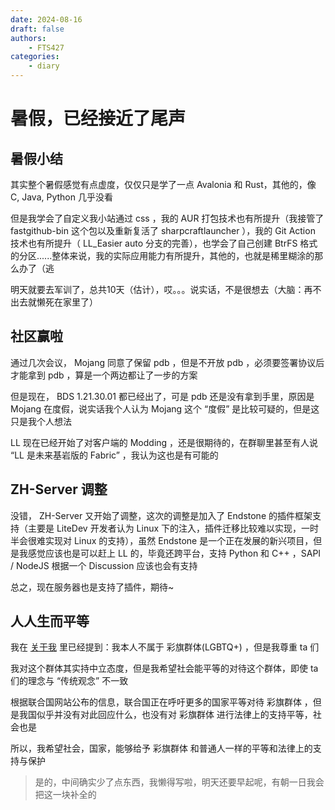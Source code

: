 ```yaml
---
date: 2024-08-16
draft: false
authors:
    - FTS427
categories:
    - diary
---
```


# 暑假，已经接近了尾声

## 暑假小结

其实整个暑假感觉有点虚度，仅仅只是学了一点 Avalonia 和 Rust，其他的，像 C, Java, Python 几乎没看

但是我学会了自定义我小站通过 css ，我的 AUR 打包技术也有所提升（我接管了 fastgithub-bin 这个包以及重新复活了 sharpcraftlauncher ），我的 Git Action 技术也有所提升（ LL_Easier auto 分支的完善），也学会了自己创建 BtrFS 格式的分区......整体来说，我的实际应用能力有所提升，其他的，也就是稀里糊涂的那么办了（逃

明天就要去军训了，总共10天（估计），哎。。。说实话，不是很想去（大脑：再不出去就懒死在家里了）

## 社区赢啦

通过几次会议， Mojang 同意了保留 pdb ，但是不开放 pdb ，必须要签署协议后才能拿到 pdb ，算是一个两边都让了一步的方案

但是现在， BDS 1.21.30.01 都已经出了，可是 pdb 还是没有拿到手里，原因是 Mojang 在度假，说实话我个人认为 Mojang 这个 “度假” 是比较可疑的，但是这只是我个人想法

LL 现在已经开始了对客户端的 Modding ，还是很期待的，在群聊里甚至有人说 “LL 是未来基岩版的 Fabric” ，我认为这也是有可能的

## ZH-Server 调整

没错， ZH-Server 又开始了调整，这次的调整是加入了 Endstone 的插件框架支持（主要是 LiteDev 开发者认为 Linux 下的注入，插件迁移比较难以实现，一时半会很难实现对 Linux 的支持），虽然 Endstone 是一个正在发展的新兴项目，但是我感觉应该也是可以赶上 LL 的，毕竟还跨平台，支持 Python 和 C++ ，SAPI / NodeJS 根据一个 Discussion 应该也会有支持

总之，现在服务器也是支持了插件，期待~

## 人人生而平等

我在 [关于我](../../about_me/about_me.md) 里已经提到：我本人不属于 彩旗群体(LGBTQ+) ，但是我尊重 ta 们

我对这个群体其实持中立态度，但是我希望社会能平等的对待这个群体，即使 ta 们的理念与 “传统观念” 不一致

根据联合国网站公布的信息，联合国正在呼吁更多的国家平等对待 彩旗群体 ，但是我国似乎并没有对此回应什么，也没有对 彩旗群体 进行法律上的支持平等，社会也是

所以，我希望社会，国家，能够给予 彩旗群体 和普通人一样的平等和法律上的支持与保护

> 是的，中间确实少了点东西，我懒得写啦，明天还要早起呢，有朝一日我会把这一块补全的
